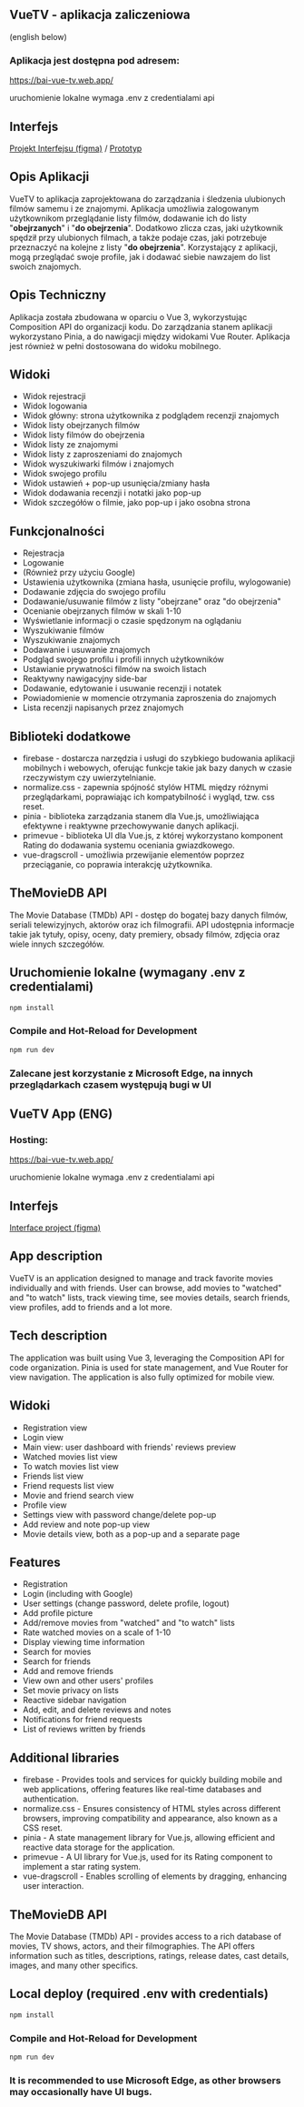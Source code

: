 ## VueTV - aplikacja zaliczeniowa 

(english below)

### Aplikacja jest dostępna pod adresem:

https://bai-vue-tv.web.app/

uruchomienie lokalne wymaga .env z credentialami api

## Interfejs

[Projekt Interfejsu (figma)](https://www.figma.com/file/ToCZtfqYqHsnE4Ot6ljAUn/VueTV?type=design&node-id=0%3A1&mode=design&t=svhmutbHMhWSaJMN-1) / [Prototyp](https://www.figma.com/proto/ToCZtfqYqHsnE4Ot6ljAUn/VueTV?type=design&node-id=2-2&t=Pf1pyUOi2yhRJpBO-0&scaling=min-zoom&page-id=0%3A1&starting-point-node-id=2%3A2)

## Opis Aplikacji

VueTV to aplikacja zaprojektowana do zarządzania i śledzenia ulubionych filmów samemu i ze znajomymi. Aplikacja
umożliwia zalogowanym użytkownikom przeglądanie listy filmów, dodawanie ich do listy "**obejrzanych**" i "**do
obejrzenia**". Dodatkowo zlicza czas, jaki użytkownik spędził przy ulubionych filmach, a także podaje czas, jaki
potrzebuje przeznaczyć na kolejne z listy "**do obejrzenia**". Korzystający z aplikacji, mogą przeglądać swoje profile,
jak i dodawać siebie nawzajem do list swoich znajomych.

## Opis Techniczny

Aplikacja została zbudowana w oparciu o Vue 3, wykorzystując Composition API do organizacji kodu. Do zarządzania stanem
aplikacji wykorzystano Pinia, a do nawigacji między widokami Vue Router. Aplikacja jest również w pełni dostosowana do widoku mobilnego.

## Widoki

* Widok rejestracji
* Widok logowania
* Widok główny: strona użytkownika z podglądem recenzji znajomych
* Widok listy obejrzanych filmów
* Widok listy filmów do obejrzenia
* Widok listy ze znajomymi
* Widok listy z zaproszeniami do znajomych
* Widok wyszukiwarki filmów i znajomych
* Widok swojego profilu
* Widok ustawień + pop-up usunięcia/zmiany hasła
* Widok dodawania recenzji i notatki jako pop-up
* Widok szczegółów o filmie, jako pop-up i jako osobna strona

## Funkcjonalności

* Rejestracja
* Logowanie
* (Również przy użyciu Google)
* Ustawienia użytkownika (zmiana hasła, usunięcie profilu, wylogowanie)
* Dodawanie zdjęcia do swojego profilu
* Dodawanie/usuwanie filmów z listy "obejrzane" oraz "do obejrzenia"
* Ocenianie obejrzanych filmów w skali 1-10
* Wyświetlanie informacji o czasie spędzonym na oglądaniu
* Wyszukiwanie filmów
* Wyszukiwanie znajomych
* Dodawanie i usuwanie znajomych
* Podgląd swojego profilu i profili innych użytkowników
* Ustawianie prywatności filmów na swoich listach
* Reaktywny nawigacyjny side-bar
* Dodawanie, edytowanie i usuwanie recenzji i notatek
* Powiadomienie w momencie otrzymania zaproszenia do znajomych
* Lista recenzji napisanych przez znajomych

## Biblioteki dodatkowe

* firebase - dostarcza narzędzia i usługi do szybkiego budowania aplikacji mobilnych i webowych, oferując funkcje takie jak bazy danych w czasie rzeczywistym czy uwierzytelnianie.
* normalize.css - zapewnia spójność stylów HTML między różnymi przeglądarkami, poprawiając ich kompatybilność i wygląd, tzw. css reset.
* pinia - biblioteka zarządzania stanem dla Vue.js, umożliwiająca efektywne i reaktywne przechowywanie danych aplikacji.
* primevue - biblioteka UI dla Vue.js, z której wykorzystano komponent Rating do dodawania systemu oceniania gwiazdkowego.
* vue-dragscroll - umożliwia przewijanie elementów poprzez przeciąganie, co poprawia interakcję użytkownika.

## TheMovieDB API

The Movie Database (TMDb) API - dostęp do bogatej bazy danych filmów, seriali telewizyjnych, aktorów oraz ich filmografii. API udostępnia informacje takie jak tytuły, opisy, oceny, daty premiery, obsady filmów, zdjęcia oraz wiele innych szczegółów.

## Uruchomienie lokalne (wymagany .env z credentialami)

```sh
npm install
```

### Compile and Hot-Reload for Development

```sh
npm run dev
```

### Zalecane jest korzystanie z Microsoft Edge, na innych przeglądarkach czasem występują bugi w UI

## VueTV App (ENG)

### Hosting:

https://bai-vue-tv.web.app/

uruchomienie lokalne wymaga .env z credentialami api

## Interfejs

[Interface project (figma)](https://www.figma.com/file/ToCZtfqYqHsnE4Ot6ljAUn/VueTV?type=design&node-id=0%3A1&mode=design&t=svhmutbHMhWSaJMN-1)

## App description

VueTV is an application designed to manage and track favorite movies individually and with friends. User can browse, add movies to "watched" and "to watch" lists, track viewing time, see movies details, search friends, view profiles, add to friends and a lot more.

## Tech description

The application was built using Vue 3, leveraging the Composition API for code organization. Pinia is used for state management, and Vue Router for view navigation. The application is also fully optimized for mobile view.

## Widoki

* Registration view
* Login view
* Main view: user dashboard with friends' reviews preview
* Watched movies list view
* To watch movies list view
* Friends list view
* Friend requests list view
* Movie and friend search view
* Profile view
* Settings view with password change/delete pop-up
* Add review and note pop-up view
* Movie details view, both as a pop-up and a separate page

## Features

* Registration
* Login (including with Google)
* User settings (change password, delete profile, logout)
* Add profile picture
* Add/remove movies from "watched" and "to watch" lists
* Rate watched movies on a scale of 1-10
* Display viewing time information
* Search for movies
* Search for friends
* Add and remove friends
* View own and other users' profiles
* Set movie privacy on lists
* Reactive sidebar navigation
* Add, edit, and delete reviews and notes
* Notifications for friend requests
* List of reviews written by friends

## Additional libraries

* firebase - Provides tools and services for quickly building mobile and web applications, offering features like real-time databases and authentication.
* normalize.css - Ensures consistency of HTML styles across different browsers, improving compatibility and appearance, also known as a CSS reset.
* pinia - A state management library for Vue.js, allowing efficient and reactive data storage for the application.
* primevue - A UI library for Vue.js, used for its Rating component to implement a star rating system.
* vue-dragscroll - Enables scrolling of elements by dragging, enhancing user interaction.

## TheMovieDB API

The Movie Database (TMDb) API - provides access to a rich database of movies, TV shows, actors, and their filmographies. The API offers information such as titles, descriptions, ratings, release dates, cast details, images, and many other specifics.

## Local deploy (required .env with credentials)

```sh
npm install
```

### Compile and Hot-Reload for Development

```sh
npm run dev
```

### It is recommended to use Microsoft Edge, as other browsers may occasionally have UI bugs.

